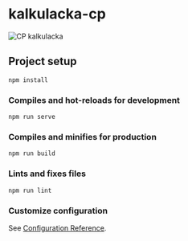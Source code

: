 # kalkulacka-cp
![CP kalkulacka](https://user-images.githubusercontent.com/32029267/215860620-bf28bb96-8748-46b9-b1b7-75dcb41f21a4.png)


## Project setup
```
npm install
```


### Compiles and hot-reloads for development
```
npm run serve
```

### Compiles and minifies for production
```
npm run build
```

### Lints and fixes files
```
npm run lint
```

### Customize configuration
See [Configuration Reference](https://cli.vuejs.org/config/).
